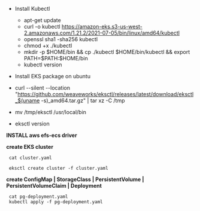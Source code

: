  

- Install Kubectl

  - apt-get update
  - curl -o kubectl https://amazon-eks.s3-us-west-2.amazonaws.com/1.21.2/2021-07-05/bin/linux/amd64/kubectl
  - openssl sha1 -sha256 kubectl
  - chmod +x ./kubectl
  - mkdir -p $HOME/bin && cp ./kubectl $HOME/bin/kubectl && export PATH=$PATH:$HOME/bin
  - kubectl version
  
 - Install EKS package on ubuntu
  
  - curl --silent --location "https://github.com/weaveworks/eksctl/releases/latest/download/eksctl_$(uname -s)_amd64.tar.gz" | tar xz -C /tmp
  - mv /tmp/eksctl /usr/local/bin
  - eksctl version
  
  **INSTALL aws efs-ecs driver**
  
  **create EKS cluster**

     cat cluster.yaml

     eksctl create cluster -f cluster.yaml


  **create ConfigMap | StorageClass | PersistentVolume | PersistentVolumeClaim | Deployment**
  
     cat pg-deployment.yaml
     kubectl apply -f pg-deployment.yaml
     


